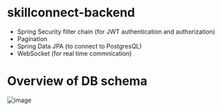 # skillconnect-backend
- Spring Security filter chain (for JWT authentication and authorization)
- Pagination
- Spring Data JPA (to connect to PostgresQL)
- WebSocket (for real time commnication)

# Overview of DB schema
![image](https://github.com/rajsingharia/skillconnect-backend/assets/67454147/21039f2f-3b3b-452e-8f3e-9f1603f7213a)

